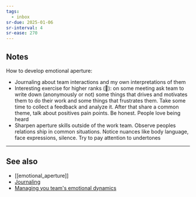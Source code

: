 ```yaml
---
tags:
  - inbox
sr-due: 2025-01-06
sr-interval: 4
sr-ease: 270
---
```

## Notes

How to develop emotional aperture:
- Journaling about team interactions and my own interpretations of them
- Interesting exercise for higher ranks (🤣): on some meeting ask team to write down (anonymously or not) some things that drives and motivates them to do their work and some things that frustrates them. Take some time to collect a feedback and analyze it. After that share a common theme, talk about positives pain points. Be honest. People love being heard
- Sharpen aperture skills outside of the work team. Observe peoples relations ship in common situations. Notice nuances like body language, face expressions, silence. Try to pay attention to undertones

---
## See also
- [[emotional_aperture]]
- [Journaling](https://hbr.org/2017/07/the-more-senior-your-job-title-the-more-you-need-to-keep-a-journal)
- [Managing you team's emotional dynamics](https://hbr.org/2023/01/managing-your-teams-emotional-dynamic)